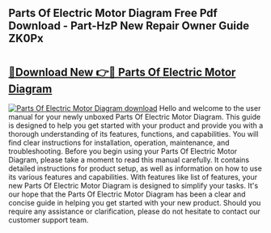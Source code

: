 ## Parts Of Electric Motor Diagram Free Pdf Download - Part-HzP New Repair Owner Guide ZK0Px

# <h2><a href="http://dfrflqw.blite.top/?on=Parts+Of+Electric+Motor+Diagram">🔗Download New 👉🔴 Parts Of Electric Motor Diagram</a></h2>

[![Parts Of Electric Motor Diagram download](https://i.imgur.com/lujVjoI.png)](http://dfrflqw.blite.top/?on=Parts+Of+Electric+Motor+Diagram)
Hello and welcome to the user manual for your newly unboxed Parts Of Electric Motor Diagram. This guide is designed to help you get started with your product and provide you with a thorough understanding of its features, functions, and capabilities. You will find clear instructions for installation, operation, maintenance, and troubleshooting. Before you begin using your Parts Of Electric Motor Diagram, please take a moment to read this manual carefully. It contains detailed instructions for product setup, as well as information on how to use its various features and capabilities. With features like list of features, your new Parts Of Electric Motor Diagram is designed to simplify your tasks. It's our hope that the Parts Of Electric Motor Diagram has been a clear and concise guide in helping you get started with your new product. Should you require any assistance or clarification, please do not hesitate to contact our customer support team.
